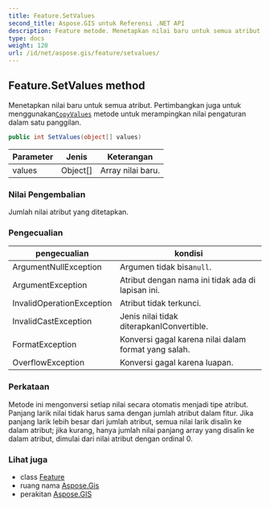 ```yaml
---
title: Feature.SetValues
second_title: Aspose.GIS untuk Referensi .NET API
description: Feature metode. Menetapkan nilai baru untuk semua atribut. Pertimbangkan juga untuk menggunakanCopyValues metode untuk merampingkan nilai pengaturan dalam satu panggilan.
type: docs
weight: 120
url: /id/net/aspose.gis/feature/setvalues/
---
```

## Feature.SetValues method

Menetapkan nilai baru untuk semua atribut. Pertimbangkan juga untuk menggunakan[`CopyValues`](../copyvalues/) metode untuk merampingkan nilai pengaturan dalam satu panggilan.

```csharp
public int SetValues(object[] values)
```

| Parameter | Jenis | Keterangan |
| --- | --- | --- |
| values | Object[] | Array nilai baru. |

### Nilai Pengembalian

Jumlah nilai atribut yang ditetapkan.

### Pengecualian

| pengecualian | kondisi |
| --- | --- |
| ArgumentNullException | Argumen tidak bisa`null`. |
| ArgumentException | Atribut dengan nama ini tidak ada di lapisan ini. |
| InvalidOperationException | Atribut tidak terkunci. |
| InvalidCastException | Jenis nilai tidak diterapkanIConvertible. |
| FormatException | Konversi gagal karena nilai dalam format yang salah. |
| OverflowException | Konversi gagal karena luapan. |

### Perkataan

Metode ini mengonversi setiap nilai secara otomatis menjadi tipe atribut.  Panjang larik nilai tidak harus sama dengan jumlah atribut dalam fitur. Jika panjang larik lebih besar dari jumlah atribut, semua nilai larik disalin ke dalam atribut; jika kurang, hanya jumlah nilai panjang array yang disalin ke dalam atribut, dimulai dari nilai atribut dengan ordinal 0.

### Lihat juga

* class [Feature](../)
* ruang nama [Aspose.Gis](../../feature/)
* perakitan [Aspose.GIS](../../../)


